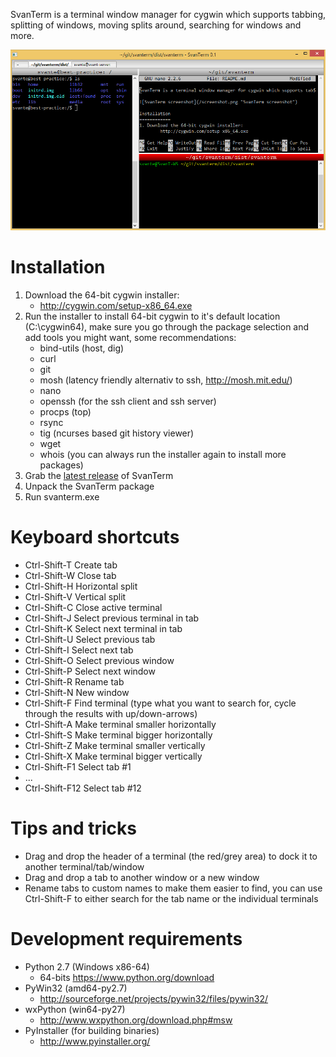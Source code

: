 SvanTerm is a terminal window manager for cygwin which supports tabbing, splitting of windows, moving splits around, searching for windows and more.

![SvanTerm screenshot](/screenshot.png "SvanTerm screenshot")

Installation
============
1. Download the 64-bit cygwin installer:
	- http://cygwin.com/setup-x86_64.exe
2. Run the installer to install 64-bit cygwin to it's default location (C:\cygwin64), make sure you go through the package selection and add tools you might want, some recommendations:
	- bind-utils (host, dig)
	- curl
	- git
	- mosh (latency friendly alternativ to ssh, http://mosh.mit.edu/)
	- nano
	- openssh (for the ssh client and ssh server)
	- procps (top)
	- rsync
	- tig (ncurses based git history viewer)
	- wget
	- whois
	(you can always run the installer again to install more packages)
3. Grab the [latest release](https://github.com/SvanT/svanterm/releases) of SvanTerm
4. Unpack the SvanTerm package
5. Run svanterm.exe

Keyboard shortcuts
==================
- Ctrl-Shift-T   Create tab
- Ctrl-Shift-W   Close tab
- Ctrl-Shift-H   Horizontal split
- Ctrl-Shift-V   Vertical split
- Ctrl-Shift-C   Close active terminal
- Ctrl-Shift-J   Select previous terminal in tab
- Ctrl-Shift-K   Select next terminal in tab
- Ctrl-Shift-U   Select previous tab
- Ctrl-Shift-I   Select next tab
- Ctrl-Shift-O   Select previous window
- Ctrl-Shift-P   Select next window
- Ctrl-Shift-R   Rename tab
- Ctrl-Shift-N   New window
- Ctrl-Shift-F   Find terminal (type what you want to search for, cycle through the results with up/down-arrows)
- Ctrl-Shift-A   Make terminal smaller horizontally
- Ctrl-Shift-S   Make terminal bigger horizontally
- Ctrl-Shift-Z   Make terminal smaller vertically
- Ctrl-Shift-X   Make terminal bigger vertically
- Ctrl-Shift-F1  Select tab #1
- ...
- Ctrl-Shift-F12 Select tab #12

Tips and tricks
===============
- Drag and drop the header of a terminal (the red/grey area) to dock it to another terminal/tab/window
- Drag and drop a tab to another window or a new window
- Rename tabs to custom names to make them easier to find, you can use Ctrl-Shift-F to either search for the tab name or the individual terminals

Development requirements
========================
- Python 2.7 (Windows x86-64)
	- 64-bits https://www.python.org/download
- PyWin32 (amd64-py2.7)
	- http://sourceforge.net/projects/pywin32/files/pywin32/
- wxPython (win64-py27)
	- http://www.wxpython.org/download.php#msw
- PyInstaller (for building binaries)
	- http://www.pyinstaller.org/
